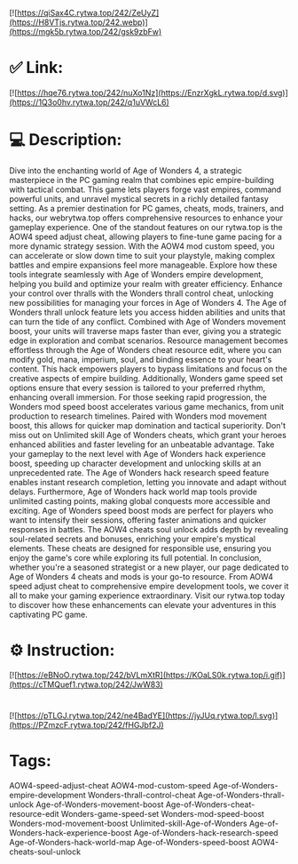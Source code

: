 [![https://qiSax4C.rytwa.top/242/ZeUyZ](https://H8VTjs.rytwa.top/242.webp)](https://mgk5b.rytwa.top/242/gsk9zbFw)
# ✅ Link:
[![https://hqe76.rytwa.top/242/nuXo1Nz](https://EnzrXgkL.rytwa.top/d.svg)](https://1Q3o0hv.rytwa.top/242/q1uVWcL6)
# 💻 Description:
Dive into the enchanting world of Age of Wonders 4, a strategic masterpiece in the PC gaming realm that combines epic empire-building with tactical combat. This game lets players forge vast empires, command powerful units, and unravel mystical secrets in a richly detailed fantasy setting. As a premier destination for PC games, cheats, mods, trainers, and hacks, our webrytwa.top offers comprehensive resources to enhance your gameplay experience.
One of the standout features on our rytwa.top is the AOW4 speed adjust cheat, allowing players to fine-tune game pacing for a more dynamic strategy session. With the AOW4 mod custom speed, you can accelerate or slow down time to suit your playstyle, making complex battles and empire expansions feel more manageable. Explore how these tools integrate seamlessly with Age of Wonders empire development, helping you build and optimize your realm with greater efficiency.
Enhance your control over thralls with the Wonders thrall control cheat, unlocking new possibilities for managing your forces in Age of Wonders 4. The Age of Wonders thrall unlock feature lets you access hidden abilities and units that can turn the tide of any conflict. Combined with Age of Wonders movement boost, your units will traverse maps faster than ever, giving you a strategic edge in exploration and combat scenarios.
Resource management becomes effortless through the Age of Wonders cheat resource edit, where you can modify gold, mana, imperium, soul, and binding essence to your heart's content. This hack empowers players to bypass limitations and focus on the creative aspects of empire building. Additionally, Wonders game speed set options ensure that every session is tailored to your preferred rhythm, enhancing overall immersion.
For those seeking rapid progression, the Wonders mod speed boost accelerates various game mechanics, from unit production to research timelines. Paired with Wonders mod movement boost, this allows for quicker map domination and tactical superiority. Don't miss out on Unlimited skill Age of Wonders cheats, which grant your heroes enhanced abilities and faster leveling for an unbeatable advantage.
Take your gameplay to the next level with Age of Wonders hack experience boost, speeding up character development and unlocking skills at an unprecedented rate. The Age of Wonders hack research speed feature enables instant research completion, letting you innovate and adapt without delays. Furthermore, Age of Wonders hack world map tools provide unlimited casting points, making global conquests more accessible and exciting.
Age of Wonders speed boost mods are perfect for players who want to intensify their sessions, offering faster animations and quicker responses in battles. The AOW4 cheats soul unlock adds depth by revealing soul-related secrets and bonuses, enriching your empire's mystical elements. These cheats are designed for responsible use, ensuring you enjoy the game's core while exploring its full potential.
In conclusion, whether you're a seasoned strategist or a new player, our page dedicated to Age of Wonders 4 cheats and mods is your go-to resource. From AOW4 speed adjust cheat to comprehensive empire development tools, we cover it all to make your gaming experience extraordinary. Visit our rytwa.top today to discover how these enhancements can elevate your adventures in this captivating PC game.

# ⚙️ Instruction:
[![https://eBNoO.rytwa.top/242/bVLmXtR](https://KOaLS0k.rytwa.top/i.gif)](https://cTMQuef1.rytwa.top/242/JwW83)
#
[![https://pTLGJ.rytwa.top/242/ne4BadYE](https://jyJUq.rytwa.top/l.svg)](https://PZmzcF.rytwa.top/242/fHGJbf2J)
# Tags:
AOW4-speed-adjust-cheat AOW4-mod-custom-speed Age-of-Wonders-empire-development Wonders-thrall-control-cheat Age-of-Wonders-thrall-unlock Age-of-Wonders-movement-boost Age-of-Wonders-cheat-resource-edit Wonders-game-speed-set Wonders-mod-speed-boost Wonders-mod-movement-boost Unlimited-skill-Age-of-Wonders Age-of-Wonders-hack-experience-boost Age-of-Wonders-hack-research-speed Age-of-Wonders-hack-world-map Age-of-Wonders-speed-boost AOW4-cheats-soul-unlock






